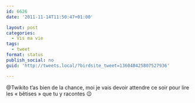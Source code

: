 ```yaml
---
id: 6626
date: '2011-11-14T11:50:47+01:00'

layout: post
categories:
  - Vis ma vie
tags:
  - tweet
format: status
publish_social: no
guid: 'http://tweets.local/?birdsite_tweet=136048425807527936'

---
```


@Twikito t’as bien de la chance, moi je vais devoir attendre ce soir pour lire les « bêtises » que tu y racontes 😉